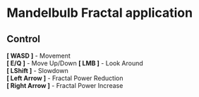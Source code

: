 Mandelbulb Fractal application
==============================================
Сontrol
-------
**[ WASD ]** - Movement  
**[ E/Q ]** - Move Up/Down
**[ LMB ]** - Look Around  
**[ LShift ]** - Slowdown  
**[ Left Arrow ]** - Fractal Power Reduction  
**[ Right Arrow ]** - Fractal Power Increase